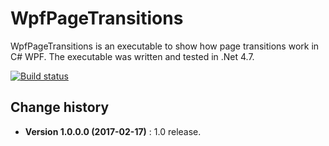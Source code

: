 WpfPageTransitions
====================================

WpfPageTransitions is an executable to show how page transitions work in C# WPF.
The executable was written and tested in .Net 4.7.

[![Build status](https://ci.appveyor.com/api/projects/status/e47s20lp6h91o56t?svg=true)](https://ci.appveyor.com/project/SeppPenner/wpfpagetransition)

Change history
--------------

* **Version 1.0.0.0 (2017-02-17)** : 1.0 release.
